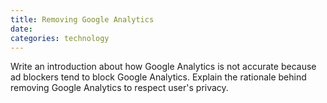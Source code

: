 ```yaml
---
title: Removing Google Analytics
date: 
categories: technology
---
```


Write an introduction about how Google Analytics is not accurate because ad blockers tend to block Google Analytics. Explain the rationale behind removing Google Analytics to respect user's privacy.